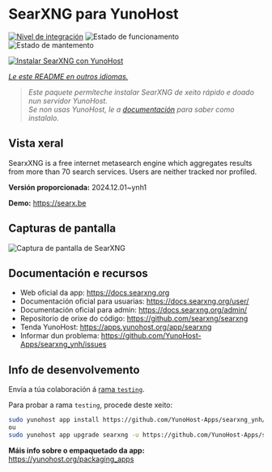 <!--
NOTA: Este README foi creado automáticamente por <https://github.com/YunoHost/apps/tree/master/tools/readme_generator>
NON debe editarse manualmente.
-->

# SearXNG para YunoHost

[![Nivel de integración](https://apps.yunohost.org/badge/integration/searxng)](https://ci-apps.yunohost.org/ci/apps/searxng/)
![Estado de funcionamento](https://apps.yunohost.org/badge/state/searxng)
![Estado de mantemento](https://apps.yunohost.org/badge/maintained/searxng)

[![Instalar SearXNG con YunoHost](https://install-app.yunohost.org/install-with-yunohost.svg)](https://install-app.yunohost.org/?app=searxng)

*[Le este README en outros idiomas.](./ALL_README.md)*

> *Este paquete permíteche instalar SearXNG de xeito rápido e doado nun servidor YunoHost.*  
> *Se non usas YunoHost, le a [documentación](https://yunohost.org/install) para saber como instalalo.*

## Vista xeral

SearxXNG is a free internet metasearch engine which aggregates results from more than 70 search services. Users are neither tracked nor profiled.


**Versión proporcionada:** 2024.12.01~ynh1

**Demo:** <https://searx.be>

## Capturas de pantalla

![Captura de pantalla de SearXNG](./doc/screenshots/screenshot_1.png)

## Documentación e recursos

- Web oficial da app: <https://docs.searxng.org>
- Documentación oficial para usuarias: <https://docs.searxng.org/user/>
- Documentación oficial para admin: <https://docs.searxng.org/admin/>
- Repositorio de orixe do código: <https://github.com/searxng/searxng>
- Tenda YunoHost: <https://apps.yunohost.org/app/searxng>
- Informar dun problema: <https://github.com/YunoHost-Apps/searxng_ynh/issues>

## Info de desenvolvemento

Envía a túa colaboración á [rama `testing`](https://github.com/YunoHost-Apps/searxng_ynh/tree/testing).

Para probar a rama `testing`, procede deste xeito:

```bash
sudo yunohost app install https://github.com/YunoHost-Apps/searxng_ynh/tree/testing --debug
ou
sudo yunohost app upgrade searxng -u https://github.com/YunoHost-Apps/searxng_ynh/tree/testing --debug
```

**Máis info sobre o empaquetado da app:** <https://yunohost.org/packaging_apps>
